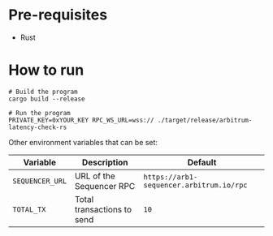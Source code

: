 # Pre-requisites

- Rust

# How to run

```shell
# Build the program
cargo build --release

# Run the program
PRIVATE_KEY=0xYOUR_KEY RPC_WS_URL=wss:// ./target/release/arbitrum-latency-check-rs
```

Other environment variables that can be set:

| Variable        | Description                | Default                                  |
|-----------------|----------------------------|------------------------------------------|
| `SEQUENCER_URL` | URL of the Sequencer RPC   | `https://arb1-sequencer.arbitrum.io/rpc` |
| `TOTAL_TX`      | Total transactions to send | `10`                                     |
